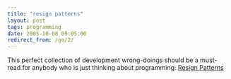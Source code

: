 ```yaml
---
title: "resign patterns"
layout: post
tags: programming
date: 2005-10-08 09:05:00
redirect_from: /go/2/
---
```


This perfect collection of development wrong-doings should be a must-read for anybody who is just thinking about programming: [Resign Patterns](http://www.dcc.unicamp.br/%7Eoliva/fun/prog/resign-patterns)